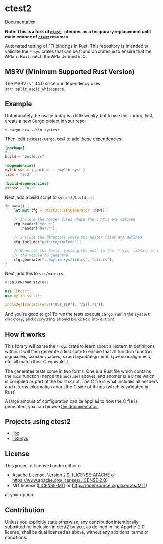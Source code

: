 # ctest2

[Documentation][dox]

[dox]: https://docs.rs/ctest2

**Note: This is a fork of [`ctest`], intended as a temporary replacement until maintenance of [`ctest`] resumes.**

[`ctest`]: https://crates.io/crates/ctest

Automated testing of FFI bindings in Rust. This repository is intended to
validate the `*-sys` crates that can be found on crates.io to ensure that the
APIs in Rust match the APIs defined in C.

## MSRV (Minimum Supported Rust Version)

The MSRV is 1.34.0 since our dependency uses `str::split_ascii_whitespace`.

## Example

Unfortunately the usage today is a little wonky, but to use this library, first,
create a new Cargo project in your repo:

```
$ cargo new --bin systest
```

Then, edit `systest/Cargo.toml` to add these dependencies:

```toml
[package]
# ...
build = "build.rs"

[dependencies]
mylib-sys = { path = "../mylib-sys" }
libc = "0.2"

[build-dependencies]
ctest2 = "0.3"
```

Next, add a build script to `systest/build.rs`:

```rust
fn main() {
    let mut cfg = ctest2::TestGenerator::new();

    // Include the header files where the C APIs are defined
    cfg.header("foo.h")
       .header("bar.h");

    // Include the directory where the header files are defined
    cfg.include("path/to/include");

    // Generate the tests, passing the path to the `*-sys` library as well as
    // the module to generate.
    cfg.generate("../mylib-sys/lib.rs", "all.rs");
}
```

Next, add this to `src/main.rs`

```rust
#![allow(bad_style)]

use libc::*;
use mylib_sys::*;

include!(concat!(env!("OUT_DIR"), "/all.rs"));
```

And you're good to go! To run the tests execute `cargo run` in the `systest`
directory, and everything should be kicked into action!

## How it works

This library will parse the `*-sys` crate to learn about all extern fn
definitions within. It will then generate a test suite to ensure that all
function function signatures, constant values, struct layout/alignment, type
size/alignment, etc, all match their C equivalent.

The generated tests come in two forms. One is a Rust file which contains the
`main` function (hence the `include!` above), and another is a C file which is
compiled as part of the build script. The C file is what includes all headers
and returns information about the C side of things (which is validated in Rust).

A large amount of configuration can be applied to how the C file is generated,
you can browse [the documentation][dox].

## Projects using ctest2

* [libc](https://github.com/rust-lang/libc)
* [libz-sys](https://github.com/rust-lang/libz-sys)

## License

This project is licensed under either of

 * Apache License, Version 2.0, ([LICENSE-APACHE](LICENSE-APACHE) or
   https://www.apache.org/licenses/LICENSE-2.0)
 * MIT license ([LICENSE-MIT](LICENSE-MIT) or
   https://opensource.org/licenses/MIT)

at your option.

## Contribution

Unless you explicitly state otherwise, any contribution intentionally submitted
for inclusion in ctest2 by you, as defined in the Apache-2.0 license, shall be
dual licensed as above, without any additional terms or conditions.
